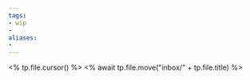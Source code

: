 ```yaml
---
tags:
- wip
-
aliases:
-
---
```

<% tp.file.cursor() %>
<% await tp.file.move("inbox/" + tp.file.title) %>